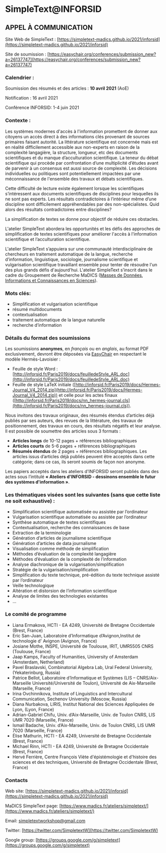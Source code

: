 
# SimpleText@INFORSID
## APPEL À COMMUNICATION 
Site Web de SimpleText : [https://simpletext-madics.github.io/2021/inforsid](https://simpletext-madics.github.io/2021/inforsid)

Site de soumission : [https://easychair.org/conferences/submission_new?a=26137747](https://easychair.org/conferences/submission_new?a=26137747) 

### Calendrier :
Soumission des résumés et des articles : **10 avril 2021** (AoE)

Notification : 16 avril 2021

Conférence INFORSID: 1-4 juin 2021

### Contexte : 
Les systèmes modernes d'accès à l'information promettent de donner aux citoyens un accès direct à des informations clés provenant de sources primaires faisant autorité. La littérature scientifique est concernée mais est en réalité difficilement accessible aux non-experts en raison de la complexité langagière, la structure, longueur, etc des documents scientifiques et du manque d’acculturation scientifique. La teneur du débat scientifique qui procède par confrontation d’une multiplicité d’études avant de parvenir à un consensus est aussi source de complexité.  Les décisions individuelles ou politiques sont potentiellement impactées par une méconnaissance  de l'ensemble des travaux et débats  scientifiques.

Cette difficulté de lecture  existe également lorsque les scientifiques s’intéressent aux documents scientifiques de disciplines pour lesquelles  ils ne sont pas experts. Les résultats contradictoires à l’intérieur même d’une discipline sont difficilement appréhendables par des non-spécialistes. Quid alors des résultats contradictoires entre disciplines?  

La simplification de textes se donne pour objectif  de réduire ces obstacles. 

L'atelier SimpleText abordera les opportunités et les défis des approches de simplification de textes scientifiques pour améliorer l'accès à l'information scientifique et l’acculturation scientifique. 

L'atelier SimpleText s’appuiera sur une communauté interdisciplinaire de chercheurs en traitement automatique de la langue, recherche d’information, linguistique, sociologie,  journalisme scientifique et vulgarisation scientifique travaillant ensemble pour tenter de résoudre l'un des plus grands défis d'aujourd'hui.
L'atelier SimpleText s’inscrit dans le cadre du Groupement de Recherche MaDICS ([Masses de Données, Informations et Connaissances en Sciences](https://www.madics.fr/ateliers/simpletext/)).

### Mots clés: 
* Simplification et vulgarisation scientifique
* résumé multidocuments
* contextualisation
* traitement automatique de la langue naturelle
* recherche d’information

### Détails du format des soumissions
Les soumissions **anonymes**, en *français* ou en *anglais*, au format PDF exclusivement, devront être déposées via  [EasyChair](https://easychair.org/conferences/submission_new?a=26137747)  en respectant le modèle Hermès-Lavoisier :
*	Feuille de style Word : [http://inforsid.fr/Paris2019/docs/feuilledeStyle_ARL.doc](http://inforsid.fr/Paris2019/docs/feuilledeStyle_ARL.doc)
*	Feuille de style LaTeX initiale ([http://inforsid.fr/Paris2019/docs/Hermes-Journal_V4_2014.zip](http://inforsid.fr/Paris2019/docs/Hermes-Journal_V4_2014.zip)) et celle pour les actes finaux ([http://inforsid.fr/Paris2019/docs/nn_hermes-journal.cls](http://inforsid.fr/Paris2019/docs/nn_hermes-journal.cls)). 

Nous invitons des travaux originaux, des résumés étendus d’articles déjà publiés par ses auteurs, des revues de la littérature, des travaux de positionnement, des travaux en cours, des résultats négatifs et leur analyse. Il est possible de soumettre des articles sous 3 formats : 
* **Articles longs**  de 10-12 pages + références bibliographiques
* **Articles courts** de 5-6 pages + références bibliographiques 
* **Résumés étendus** de 2 pages + références bibliographiques. Les articles issus d’articles déjà publiés peuvent être acceptés dans cette catégorie;  dans ce cas, ils  seront soumis de façon non anonyme.

Les papiers acceptés dans les ateliers d'INFORSID seront publiés dans des actes sous l’intitulé **«  Ateliers d'INFORSID - dessinons ensemble le futur des systèmes d'information »**. 

### Les thématiques visées sont les suivantes (sans que cette liste ne soit exhaustive) :
* Simplification scientifique automatisée ou assistée par l’ordinateur
* Vulgarisation scientifique automatisée ou assistée par l’ordinateur
* Synthèse automatique de textes scientifiques
* Contextualisation, recherche des connaissances de base
* Extraction de la terminologie
* Génération d’articles de journalisme scientifique
* Génération d’articles de data journalisme
* Visualisation comme méthode de simplification
* Méthodes d’évaluation de la complexité langagière
* Méthodes d’évaluation de la complexité de l’information
* Analyse diachronique de la vulgarisation/simplification
* Stratégie de la vulgarisation/simplification
* Simplification du texte technique, pré-édition du texte technique assisté par l’ordinateur
* Veille technologique
* Altération et distorsion de l’information scientifique
* Analyse de limites des technologies existantes
* ...


### Le comité de programme 
* Liana Ermakova, HCTI - EA 4249, Université de Bretagne Occidentale (Brest, France)
* Eric San-Juan, Laboratoire d’Informatique d’Avignon,Institut de technologie d' Avignon (Avignon, France)
* Josiane Mothe, INSPE, Université de Toulouse, IRIT, UMR5505 CNRS (Toulouse, France)
* Jaap Kamps, Faculty of Humanities, University of Amsterdam (Amsterdam, Netherland)
* Pavel Braslavski, Combinatorial Algebra Lab, Ural Federal University, (Yekaterinburg, Russia)
* Patrice Bellot, Laboratoire d’Informatique et Systèmes (LIS – CNRS/Aix-Marseille Université/Université de Toulon), Université de Aix-Marseille (Marseille, France)
* Irina Ovchinnikova, Institute of Linguistics and Intercultural Communication, Sechenov University (Moscow, Russia)
* Diana Nurbakova, LIRIS, Institut National des Sciences Appliquées de Lyon, (Lyon, France)
* Adrian-Gabriel Chifu, Univ. d’Aix-Marseille, Univ. de Toulon CNRS, LIS UMR 7020 (Marseille, France)
* Ismail Badache, Univ. d’Aix-Marseille, Univ. de Toulon CNRS, LIS UMR 7020 (Marseille, France)
* Élise Mathurin, HCTI - EA 4249, Université de Bretagne Occidentale (Brest, France)
* Michael Rinn, HCTI - EA 4249, Université de Bretagne Occidentale (Brest, France)
* Hervé Ferrière, Centre François Viète d'épistémologie et d'histoire des sciences et des techniques, Université de Bretagne Occidentale (Brest, France)

### Contacts
Web site: [https://simpletext-madics.github.io/2021/inforsid](https://simpletext-madics.github.io/2021/inforsid) 

MaDICS SimpleText page: [https://www.madics.fr/ateliers/simpletext/](https://www.madics.fr/ateliers/simpletext/) 

Email: [simpletextworkshop@gmail.com](simpletextworkshop@gmail.com) 

Twitter: [https://twitter.com/SimpletextW](https://twitter.com/SimpletextW)  

Google group: [https://groups.google.com/g/simpletext](https://groups.google.com/g/simpletext)  
